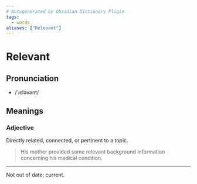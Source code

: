```yaml
---
# Autogenerated by Obsidian Dictionary Plugin
tags:
  - words
aliases: ["Relevant"]
---
```


# Relevant

## Pronunciation

- /ˈɹɛləvənt/

## Meanings

### Adjective

Directly related, connected, or pertinent to a topic.

> His mother provided some relevant background information concerning his medical condition.

---

Not out of date; current.



## 


